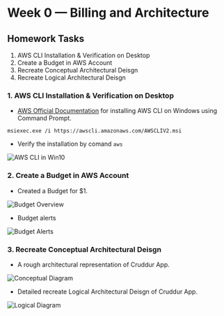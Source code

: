 # Week 0 — Billing and Architecture
## Homework Tasks
1. AWS CLI Installation & Verification on Desktop 
2. Create a Budget in AWS Account
3. Recreate Conceptual Architectural Deisgn
4. Recreate Logical Architectural Deisgn



### 1. AWS CLI Installation & Verification on Desktop 
- [AWS Official Documentation](https://docs.aws.amazon.com/cli/latest/userguide/getting-started-install.html) for installing AWS CLI on Windows using Command Prompt.
```
msiexec.exe /i https://awscli.amazonaws.com/AWSCLIV2.msi
```
- Verify the installation by comand `aws`

![AWS CLI in Win10](https://user-images.githubusercontent.com/40818088/219865329-ca746071-0c9b-47a8-8d2c-d4fae780e76f.PNG)

### 2. Create a Budget in AWS Account

- Created a Budget for $1.

![Budget Overview](https://user-images.githubusercontent.com/40818088/219865691-3577831a-bbb7-4fd6-b5f8-f3240cafe683.PNG)

- Budget alerts

![Budget Alerts](https://user-images.githubusercontent.com/40818088/219865710-9d55ccdd-9480-4d7d-8afe-8096da4660d2.PNG)

### 3. Recreate Conceptual Architectural Deisgn

- A rough architectural representation of Cruddur App. 

![Conceptual Diagram](https://user-images.githubusercontent.com/40818088/219865768-9c0a6ee4-e9cf-496f-88b3-544c72759ba6.PNG)

- Detailed recreate Logical Architectural Deisgn of Cruddur App. 

![Logical Diagram](https://user-images.githubusercontent.com/40818088/219865806-8aab35fb-20a4-4da2-b13d-b02298f61ad7.PNG)



